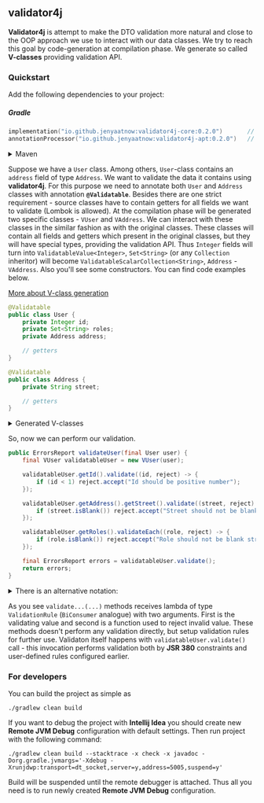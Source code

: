 ## validator4j
**Validator4j** is attempt to make the DTO validation more natural and close to the OOP approach we use to interact
with our data classes. We try to reach this goal by code-generation at compilation phase.
We generate so called **V-classes** providing validation API.

### Quickstart
Add the following dependencies to your project:

##### Gradle

```kotlin
implementation("io.github.jenyaatnow:validator4j-core:0.2.0")       // base validator4j functionality
annotationProcessor("io.github.jenyaatnow:validator4j-apt:0.2.0")   // annotation processor used to generate V-classes
```

<details><summary>Maven</summary>
<p>
  
```xml
<!-- base validator4j functionality -->
<dependency>
  <groupId>io.github.jenyaatnow</groupId>
  <artifactId>validator4j-core</artifactId>
  <version>0.2.0</version>
</dependency>

<!-- annotation processor used to generate V-classes -->
<dependency>
  <groupId>io.github.jenyaatnow</groupId>
  <artifactId>validator4j-apt</artifactId>
  <version>0.2.0</version>
  <scope>provided</scope>
</dependency>
```

</p>
</details>

Suppose we have a `User` class. Among others, `User`-class contains an `address` field of type `Address`.
We want to validate the data it contains using **validator4j**. For this purpose we need to annotate both `User`
and `Address` classes with annotation **`@Validatable`**. Besides there are one strict requirement - source classes
have to contain getters for all fields we want to validate (Lombok is allowed). At the compilation phase will be
generated two specific classes - `VUser` and `VAddress`. We can interact with these classes in the similar fashion
as with the original classes. These classes will contain all fields and getters which present in the original classes,
but they will have special types, providing the validation API. Thus `Integer` fields will turn
into `ValidatableValue<Integer>`, `Set<String>` (or any `Collection` inheritor) will become `ValidatableScalarCollection<String>`,
`Address` - `VAddress`. Also you'll see some constructors. You can find code examples below.

[More about V-class generation](docs/GENERATION_RULES.md)

```java
@Validatable
public class User {
    private Integer id;
    private Set<String> roles;
    private Address address;

    // getters
}

@Validatable
public class Address {
    private String street;

    // getters
}
```

<details><summary>Generated V-classes</summary>
<p>
  
```java
public final class VUser extends ValidatableObject<User> {

    private final ValidatableValue<Integer> id;

    private final ValidatableScalarCollection<String> roles;

    private final VAddress address;

    public VUser(final User value) {
        this(ValidatableReference.PATH_ROOT, value, ErrorsContainer.getErrorsContainer());

        Checks.nonNull(value, "value");
    }

    public VUser(final String path, final User value, final ErrorsContainer errors) {
        super(path, value, errors);

        this.id = new ValidatableValue<>(appendPath("id"), safeGet(value, User::getId), errors);
        this.roles = new ValidatableScalarCollection<>(appendPath("roles"), safeGet(value, User::getRoles), errors);
        this.address = new VAddress(appendPath("address"), safeGet(value, User::getAddress), errors);
    }

    public ValidatableValue<Integer> getId() {
        return id;
    }

    public ValidatableScalarCollection<String> getRoles() {
        return roles;
    }

    public VAddress getAddress() {
        return address;
    }
}



public final class VAddress extends ValidatableObject<Address> {

    private final ValidatableValue<String> street;

    public VAddress(final Address value) {
        this(ValidatableReference.PATH_ROOT, value, ErrorsContainer.getErrorsContainer());

        Checks.nonNull(value, "value");
    }

    public VAddress(final String path, final Address value, final ErrorsContainer errors) {
        super(path, value, errors);

        this.street = new ValidatableValue<>(appendPath("street"), safeGet(value, Address::getStreet), errors);
    }

    public ValidatableValue<String> getStreet() {
        return street;
    }
}
```

</p>
</details>

So, now we can perform our validation.

```java
public ErrorsReport validateUser(final User user) {
    final VUser validatableUser = new VUser(user);

    validatableUser.getId().validate((id, reject) -> {
        if (id < 1) reject.accept("Id should be positive number");
    });

    validatableUser.getAddress().getStreet().validate((street, reject) -> {
        if (street.isBlank()) reject.accept("Street should not be blank string");
    });

    validatableUser.getRoles().validateEach((role, reject) -> {
        if (role.isBlank()) reject.accept("Role should not be blank string");
    });

    final ErrorsReport errors = validatableUser.validate();
    return errors;
}
```

<details><summary>There is an alternative notation:</summary>
<p>

```java
    final ValidatableValue<Integer> validatableId = validatableUser.getId();
    if (validatableId.get() < 1) validatableId.reject("Id should be positive number");

    final ValidatableValue<Integer> validatableStreet = validatableUser.getAddress().getStreet();
    if (validatableStreet.get().isBlank()) validatableStreet.reject("Street should not be blank string");
```

</p>
</details>

As you see `validate...(...)` methods receives lambda of type `ValidationRule` (`BiConsumer` analogue) with two arguments.
First is the validating value and second is a function used to reject invalid value. These methods doesn't perform
any validation directly, but setup validation rules for further use. Validaton itself happens with
`validatableUser.validate()` call - this invocation performs validation both by **JSR 380** constraints
and user-defined rules configured earlier.


### For developers
You can build the project as simple as 
```
./gradlew clean build
```

If you want to debug the project with **Intellij Idea** you should create new **Remote JVM Debug** configuration
with default settings. Then run project with the following command:
```
./gradlew clean build --stacktrace -x check -x javadoc -Dorg.gradle.jvmargs='-Xdebug -Xrunjdwp:transport=dt_socket,server=y,address=5005,suspend=y'
```
Build will be suspended until the remote debugger is attached. Thus all you need is to run newly created
**Remote JVM Debug** configuration. 
